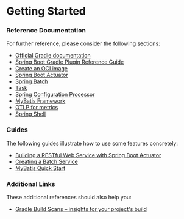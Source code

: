 # Getting Started

### Reference Documentation

For further reference, please consider the following sections:

* [Official Gradle documentation](https://docs.gradle.org)
* [Spring Boot Gradle Plugin Reference Guide](https://docs.spring.io/spring-boot/3.4.4/gradle-plugin)
* [Create an OCI image](https://docs.spring.io/spring-boot/3.4.4/gradle-plugin/packaging-oci-image.html)
* [Spring Boot Actuator](https://docs.spring.io/spring-boot/3.4.4/reference/actuator/index.html)
* [Spring Batch](https://docs.spring.io/spring-boot/3.4.4/how-to/batch.html)
* [Task](https://docs.spring.io/spring-cloud-task/reference/)
* [Spring Configuration Processor](https://docs.spring.io/spring-boot/3.4.4/specification/configuration-metadata/annotation-processor.html)
* [MyBatis Framework](https://mybatis.org/spring-boot-starter/mybatis-spring-boot-autoconfigure/)
* [OTLP for metrics](https://docs.spring.io/spring-boot/3.4.4/reference/actuator/metrics.html#actuator.metrics.export.otlp)
* [Spring Shell](https://docs.spring.io/spring-shell/reference/index.html)

### Guides

The following guides illustrate how to use some features concretely:

* [Building a RESTful Web Service with Spring Boot Actuator](https://spring.io/guides/gs/actuator-service/)
* [Creating a Batch Service](https://spring.io/guides/gs/batch-processing/)
* [MyBatis Quick Start](https://github.com/mybatis/spring-boot-starter/wiki/Quick-Start)

### Additional Links

These additional references should also help you:

* [Gradle Build Scans – insights for your project's build](https://scans.gradle.com#gradle)

